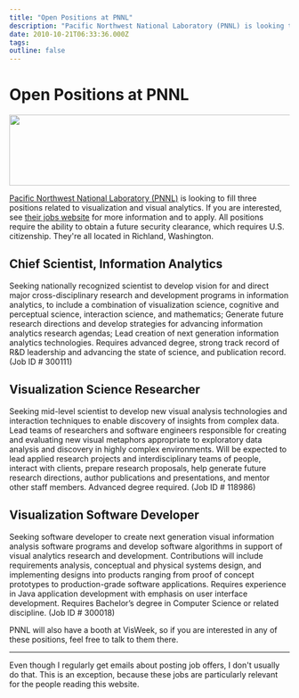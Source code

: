 ```yaml
---
title: "Open Positions at PNNL"
description: "Pacific Northwest National Laboratory (PNNL) is looking to fill three positions related to visualization and visual analytics. If you are interested, see their jobs website for more information and to apply. All positions require the ability to obtain a future security clearance, which requires U.S. citizenship. They're all located in Richland, Washington."
date: 2010-10-21T06:33:36.000Z
tags: 
outline: false
---
```


# Open Positions at PNNL

<a href="http://eagereyes.org/blog/2010/open-positions-at-pnnl"><img src="http://eagereyes.org/media/2010/pnnl-jobs.jpg" alt="" width="560" height="127" /></a>

<a href="http://www.pnl.gov/">Pacific Northwest National Laboratory (PNNL)</a> is looking to fill three positions related to visualization and visual analytics. If you are interested, see <a href="http://jobs.pnl.gov/">their jobs website</a> for more information and to apply. All positions require the ability to obtain a future security clearance, which requires U.S. citizenship. They're all located in Richland, Washington.<!--more-->
<h2 id="chief_scientist_information_analytics">Chief Scientist, Information Analytics</h2>
Seeking nationally recognized scientist to develop vision for and direct major cross-disciplinary research and development programs in information analytics, to include a combination of visualization science, cognitive and perceptual science, interaction science, and mathematics; Generate future research directions and develop strategies for advancing information analytics research agendas; Lead creation of next generation information analytics technologies. Requires advanced degree, strong track record of R&amp;D leadership and advancing the state of science, and publication record. (Job ID # 300111)
<h2 id="visualization_science_researcher">Visualization Science Researcher</h2>
Seeking mid-level scientist to develop new visual analysis technologies and interaction techniques to enable discovery of insights from complex data. Lead teams of researchers and software engineers responsible for creating and evaluating new visual metaphors appropriate to exploratory data analysis and discovery in highly complex environments. Will be expected to lead applied research projects and interdisciplinary teams of people, interact with clients, prepare research proposals, help generate future research directions, author publications and presentations, and mentor other staff members. Advanced degree required. (Job ID # 118986)
<h2 id="visualization_software_developer">Visualization Software Developer</h2>
Seeking software developer to create next generation visual information analysis software programs and develop software algorithms in support of visual analytics research and development. Contributions will include requirements analysis, conceptual and physical systems design, and implementing designs into products ranging from proof of concept prototypes to production-grade software applications. Requires experience in Java application development with emphasis on user interface development. Requires Bachelor’s degree in Computer Science or related discipline. (Job ID # 300018)

PNNL will also have a booth at VisWeek, so if you are interested in any of these positions, feel free to talk to them there.

<hr />

Even though I regularly get emails about posting job offers, I don't usually do that. This is an exception, because these jobs are particularly relevant for the people reading this website.


